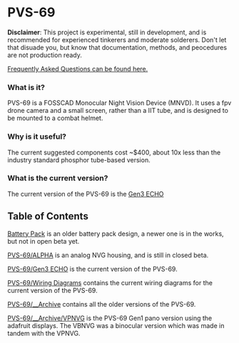 # PVS-69

__Disclaimer__: This project is experimental, still in development, and is recommended for experienced tinkerers and moderate solderers. Don't let that disuade you, but know that documentation, methods, and peocedures are not production ready.

[Frequently Asked Questions can be found here.](https://github.com/knack-69/PVS-69/wiki/Frequently-Asked-Questions)

### What is it?
PVS-69 is a FOSSCAD Monocular Night Vision Device (MNVD). 
It uses a fpv drone camera and a small screen, rather than a IIT tube, and is designed to be mounted to a combat helmet.

### Why is it useful?
The current suggested components cost ~$400, about 10x less than the industry standard phosphor tube-based version.

### What is the current version?
The current version of the PVS-69 is the [Gen3 ECHO](https://github.com/knack-69/PVS-69/tree/main/PVS-69%20versions/Gen3%20ECHO)

## Table of Contents

[Battery Pack](https://github.com/knack-69/PVS-69/tree/main/Battery%20Pack) is an older battery pack design, a newer one is in the works, but not in open beta yet.

[PVS-69/ALPHA](https://github.com/knack-69/PVS-69/tree/main/PVS-69%20versions/ALPHA) is an analog NVG housing, and is still in closed beta.

[PVS-69/Gen3 ECHO](https://github.com/knack-69/PVS-69/tree/main/PVS-69%20versions/Gen3%20ECHO) is the current version of the PVS-69.

[PVS-69/Wiring Diagrams](https://github.com/knack-69/PVS-69/tree/main/PVS-69%20versions/Wiring%20Diagrams) contains the current wiring diagrams for the current version of the PVS-69.

[PVS-69/__Archive](https://github.com/knack-69/PVS-69/tree/main/PVS-69%20versions/__Archive) contains all the older versions of the PVS-69.

[PVS-69/__Archive/VPNVG](https://github.com/knack-69/PVS-69/tree/main/PVS-69%20versions/__Archive/VPNVG)  is the PVS-69 Gen1 pano version using the adafruit displays. The VBNVG was a binocular version which was made in tandem with the VPNVG.
